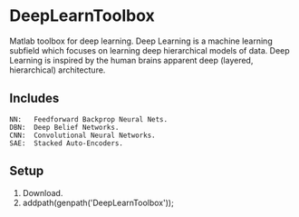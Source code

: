 DeepLearnToolbox
=============
Matlab toolbox for deep learning. 
Deep Learning is a machine learning subfield which focuses on learning deep hierarchical models of data. 
Deep Learning is inspired by the human brains apparent deep (layered, hierarchical) architecture.


Includes
-------
    NN:   Feedforward Backprop Neural Nets.
    DBN:  Deep Belief Networks.
    CNN:  Convolutional Neural Networks.
    SAE:  Stacked Auto-Encoders.

Setup
-------
1. Download.
2. addpath(genpath('DeepLearnToolbox'));